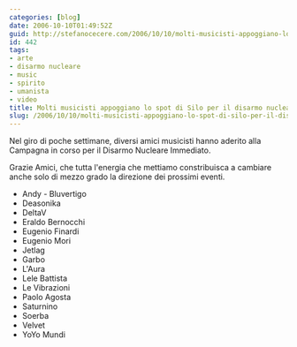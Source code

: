 ```yaml
---
categories: [blog]
date: 2006-10-10T01:49:52Z
guid: http://stefanocecere.com/2006/10/10/molti-musicisti-appoggiano-lo-spot-di-silo-per-il-disarmo-nucleare/
id: 442
tags:
- arte
- disarmo nucleare
- music
- spirito
- umanista
- video
title: Molti musicisti appoggiano lo spot di Silo per il disarmo nucleare
slug: /2006/10/10/molti-musicisti-appoggiano-lo-spot-di-silo-per-il-disarmo-nucleare/
---
```


Nel giro di poche settimane, diversi amici musicisti hanno aderito alla Campagna in corso per il Disarmo Nucleare Immediato.

Grazie Amici, che tutta l'energia che mettiamo constribuisca a cambiare anche solo di mezzo grado la direzione dei prossimi eventi.

- Andy - Bluvertigo
- Deasonika
- DeltaV
- Eraldo Bernocchi
- Eugenio Finardi
- Eugenio Mori
- Jetlag
- Garbo
- L'Aura
- Lele Battista
- Le Vibrazioni
- Paolo Agosta
- Saturnino
- Soerba
- Velvet
- YoYo Mundi